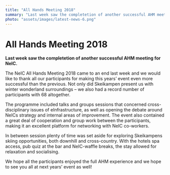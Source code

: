 ```yaml
---
title: "All Hands Meeting 2018"
summary: "Last week saw the completetion of another successful AHM meeting for NeIC."
photo: "assets/images/latest-news-6.png"
---
```


All Hands Meeting 2018
===============================

**Last week saw the completetion of another successful AHM meeting for NeIC.**

The NeIC All Hands Meeting 2018 came to an end last week and we would like to thank all our participants for making this years’ event even more successful than the previous. Not only did Skeikampen present us with winter wonderland surroundings – we also had a record number of participants with 68 altogether. 

The programme included talks and groups sessions that concerned cross-disciplinary issues of eInfrastructure, as well as opening the debate around NeICs strategy and internal areas of improvement. The event also contained a great deal of cooperation and group work between the participants, making it an excellent platform for networking with NeIC co-workers. 

In between session plenty of time was set aside for exploring Skeikampens skiing opportunities, both downhill and cross-country. With the hotels spa access, pub quiz at the bar and NeIC-waffle breaks, the stay allowed for relaxation and socialising.

We hope all the participants enjoyed the full AHM experience and we hope to see you all at next years’ event as well! 

